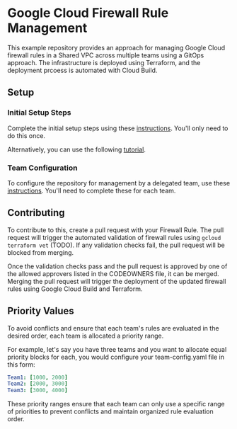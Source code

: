 # Google Cloud Firewall Rule Management
This example repository provides an approach for managing Google Cloud firewall rules in a Shared VPC across multiple teams using a GitOps approach. The infrastructure is deployed using Terraform, and the deployment prcoess is automated with Cloud Build.

## Setup
### Initial Setup Steps
Complete the initial setup steps using these [instructions](./docs/setup.md). You'll only need to do this once.

Alternatively, you can use the following [tutorial](https://shell.cloud.google.com/cloudshell/editor?cloudshell_git_repo=https%3A%2F%2Fgithub.com%2Fzefdelgadillo%2Fgcp-firewall-delegation&cloudshell_git_branch=main&cloudshell_tutorial=docs%2Fsetup.md&cloudshell_workspace=./).

### Team Configuration
To configure the repository for management by a delegated team, use these [instructions](./docs/setup.md). You'll need to complete these for each team.

## Contributing
To contribute to this, create a pull request with your Firewall Rule. The pull request will trigger the automated validation of firewall rules using `gcloud terraform vet` (TODO). If any validation checks fail, the pull request will be blocked from merging.

Once the validation checks pass and the pull request is approved by one of the allowed approvers listed in the CODEOWNERS file, it can be merged. Merging the pull request will trigger the deployment of the updated firewall rules using Google Cloud Build and Terraform.

## Priority Values
To avoid conflicts and ensure that each team's rules are evaluated in the desired order, each team is allocated a priority range. 

For example, let's say you have three teams and you want to allocate equal priority blocks for each, you would configure your team-config.yaml file in this form:

```yaml
Team1: [1000, 2000]
Team2: [2000, 3000]
Team3: [3000, 4000]
```
These priority ranges ensure that each team can only use a specific range of priorities to prevent conflicts and maintain organized rule evaluation order.
